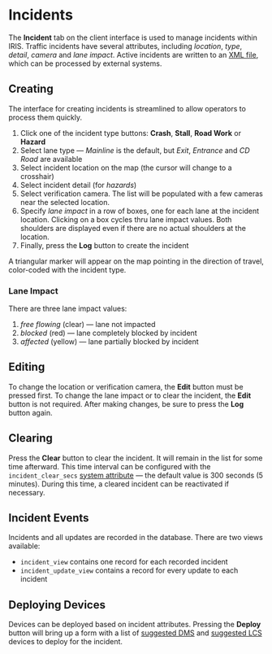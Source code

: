 # Incidents

The **Incident** tab on the client interface is used to manage incidents within
IRIS.  Traffic incidents have several attributes, including _location_, _type_,
_detail_, _camera_ and _lane impact_.  Active incidents are written to an
[XML file], which can be processed by external systems.

## Creating

The interface for creating incidents is streamlined to allow operators to
process them quickly.

 1. Click one of the incident type buttons: **Crash**, **Stall**, **Road Work**
    or **Hazard**
 2. Select lane type — _Mainline_ is the default, but _Exit_, _Entrance_ and
    _CD Road_ are available
 3. Select incident location on the map (the cursor will change to a crosshair)
 4. Select incident detail (for _hazards_)
 5. Select verification camera.  The list will be populated with a few cameras
    near the selected location.
 6. Specify _lane impact_ in a row of boxes, one for each lane at the incident
    location.  Clicking on a box cycles thru lane impact values.  Both shoulders
    are displayed even if there are no actual shoulders at the location.
 7. Finally, press the **Log** button to create the incident

A triangular marker will appear on the map pointing in the direction of travel,
color-coded with the incident type.

### Lane Impact

There are three lane impact values:

 1. _free flowing_ (clear) — lane not impacted
 2. _blocked_ (red) — lane completely blocked by incident
 3. _affected_ (yellow) — lane partially blocked by incident

## Editing

To change the location or verification camera, the **Edit** button must be
pressed first.  To change the lane impact or to clear the incident, the **Edit**
button is not required.  After making changes, be sure to press the **Log**
button again.

## Clearing

Press the **Clear** button to clear the incident.  It will remain in the list
for some time afterward.  This time interval can be configured with the
`incident_clear_secs` [system attribute] — the default value is 300 seconds (5
minutes).  During this time, a cleared incident can be reactivated if necessary.

## Incident Events

Incidents and all updates are recorded in the database.  There are two views
available:
 * `incident_view` contains one record for each recorded incident
 * `incident_update_view` contains a record for every update to each incident

## Deploying Devices

Devices can be deployed based on incident attributes.  Pressing the **Deploy**
button will bring up a form with a list of [suggested DMS] and [suggested LCS]
devices to deploy for the incident.


[DMS]: admin_guide.html#dms
[LCS]: lcs.html
[suggested DMS]: incident_dms.html
[suggested LCS]: incident_lcs.html
[system attribute]: admin_guide.html#sys_attr
[XML file]: troubleshooting.html#xml-output

